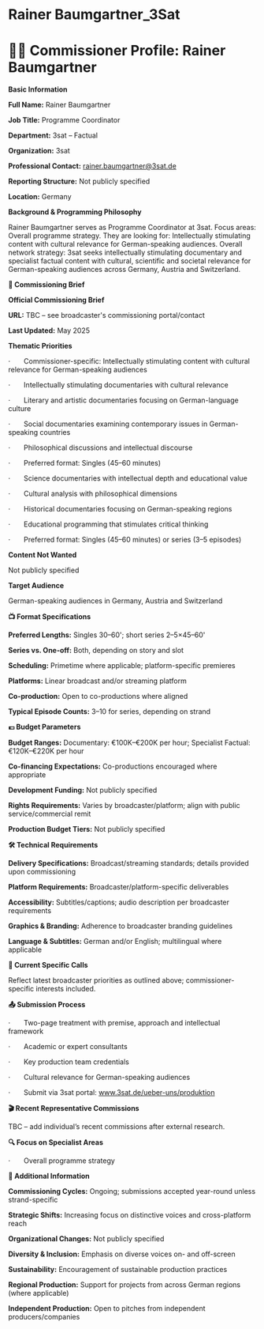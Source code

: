 # Rainer Baumgartner_3Sat

# 🧑‍💼 Commissioner Profile: Rainer Baumgartner

**Basic Information**

**Full Name:** Rainer Baumgartner

**Job Title:** Programme Coordinator

**Department:** 3sat – Factual

**Organization:** 3sat

**Professional Contact:** rainer.baumgartner@3sat.de

**Reporting Structure:** Not publicly specified

**Location:** Germany

**Background & Programming Philosophy**

Rainer Baumgartner serves as Programme Coordinator at 3sat. Focus areas: Overall programme strategy. They are looking for: Intellectually stimulating content with cultural relevance for German-speaking audiences. Overall network strategy: 3sat seeks intellectually stimulating documentary and specialist factual content with cultural, scientific and societal relevance for German-speaking audiences across Germany, Austria and Switzerland.

**📄 Commissioning Brief**

**Official Commissioning Brief**

**URL:** TBC – see broadcaster's commissioning portal/contact

**Last Updated:** May 2025

**Thematic Priorities**

·       Commissioner-specific: Intellectually stimulating content with cultural relevance for German-speaking audiences

·       Intellectually stimulating documentaries with cultural relevance

·       Literary and artistic documentaries focusing on German-language culture

·       Social documentaries examining contemporary issues in German-speaking countries

·       Philosophical discussions and intellectual discourse

·       Preferred format: Singles (45–60 minutes)

·       Science documentaries with intellectual depth and educational value

·       Cultural analysis with philosophical dimensions

·       Historical documentaries focusing on German-speaking regions

·       Educational programming that stimulates critical thinking

·       Preferred format: Singles (45–60 minutes) or series (3–5 episodes)

**Content Not Wanted**

Not publicly specified

**Target Audience**

German-speaking audiences in Germany, Austria and Switzerland

**📺 Format Specifications**

**Preferred Lengths:** Singles 30–60'; short series 2–5×45–60'

**Series vs. One-off:** Both, depending on story and slot

**Scheduling:** Primetime where applicable; platform-specific premieres

**Platforms:** Linear broadcast and/or streaming platform

**Co-production:** Open to co-productions where aligned

**Typical Episode Counts:** 3–10 for series, depending on strand

**💷 Budget Parameters**

**Budget Ranges:** Documentary: €100K–€200K per hour; Specialist Factual: €120K–€220K per hour

**Co-financing Expectations:** Co-productions encouraged where appropriate

**Development Funding:** Not publicly specified

**Rights Requirements:** Varies by broadcaster/platform; align with public service/commercial remit

**Production Budget Tiers:** Not publicly specified

**🛠️ Technical Requirements**

**Delivery Specifications:** Broadcast/streaming standards; details provided upon commissioning

**Platform Requirements:** Broadcaster/platform-specific deliverables

**Accessibility:** Subtitles/captions; audio description per broadcaster requirements

**Graphics & Branding:** Adherence to broadcaster branding guidelines

**Language & Subtitles:** German and/or English; multilingual where applicable

**📢 Current Specific Calls**

Reflect latest broadcaster priorities as outlined above; commissioner-specific interests included.

**📤 Submission Process**

·       Two-page treatment with premise, approach and intellectual framework

·       Academic or expert consultants

·       Key production team credentials

·       Cultural relevance for German-speaking audiences

·       Submit via 3sat portal: www.3sat.de/ueber-uns/produktion

**🎬 Recent Representative Commissions**

TBC – add individual’s recent commissions after external research.

**🔍 Focus on Specialist Areas**

·       Overall programme strategy

**📅 Additional Information**

**Commissioning Cycles:** Ongoing; submissions accepted year-round unless strand-specific

**Strategic Shifts:** Increasing focus on distinctive voices and cross-platform reach

**Organizational Changes:** Not publicly specified

**Diversity & Inclusion:** Emphasis on diverse voices on- and off-screen

**Sustainability:** Encouragement of sustainable production practices

**Regional Production:** Support for projects from across German regions (where applicable)

**Independent Production:** Open to pitches from independent producers/companies